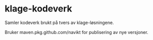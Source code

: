 # klage-kodeverk
Samler kodeverk brukt på tvers av klage-løsningene.

Bruker maven.pkg.github.com/navikt for publisering av nye versjoner.